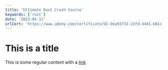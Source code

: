 ```yaml
---
title: 'Ultimate Rust Crash Course'
keywords: ['rust']
date: '2023-04-11'
urlCert: 'https://www.udemy.com/certificate/UC-0ea93733-23fd-44d1-b81c-d7178dd79ed2/'
---
```


# This is a title

This is some regular content with a [link](https://google.com)